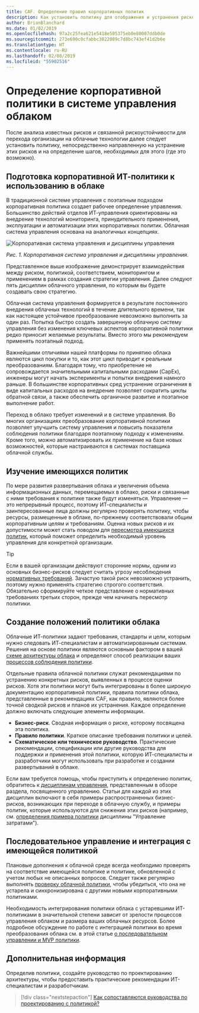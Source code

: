 ```yaml
---
title: CAF. Определение правил корпоративных политик
description: Как установить политику для отображения и устранения рисков?
author: BrianBlanchard
ms.date: 01/02/2019
ms.openlocfilehash: 97a2c25fea621e5418e505375eb0e80007ddb0de
ms.sourcegitcommit: 273e690c0cfabbc3822089c7d8bc743ef41d2b6e
ms.translationtype: HT
ms.contentlocale: ru-RU
ms.lasthandoff: 02/08/2019
ms.locfileid: "55902516"
---
```

<!---
I understand risk and tolerance, now what do I do?
Define the policy... [aspirational statement to move towards 2/1] If you need help defining policies, each discipline includes references to common business risks and policies to mitigate the risks...
--->

# <a name="defining-corporate-policy-for-cloud-governance"></a>Определение корпоративной политики в системе управления облаком

После анализа известных рисков и связанной рискоустойчивости для перехода организации на облачные технологии далее следует установить политику, непосредственно направленную на устранение этих рисков и на определение шагов, необходимых для этого (где это возможно).

<!-- markdownlint-disable MD026 -->

## <a name="how-can-corporate-it-policy-become-cloud-ready"></a>Подготовка корпоративной ИТ-политики к использованию в облаке

В традиционной системе управления с поэтапным подходом корпоративная политика создает рабочее определение управления. Большинство действий отделов ИТ-управления ориентированы на внедрение технологий мониторинга, принудительного применения, эксплуатации и автоматизации этих корпоративных политик. Облачная система управления основана на аналогичных концепциях.

![Корпоративная система управления и дисциплины управления](../../_images/operational-transformation-govern.png)

*Рис. 1. Корпоративная система управления и дисциплины управления*.

Представленное выше изображение демонстрирует взаимодействия между риском, политикой, соответствием, мониторингом и применением в рамках создания стратегии управления. Далее следуют пять дисциплин облачного управления, по которым вы будете создавать свою стратегию.

Облачная система управления формируется в результате постоянного внедрения облачных технологий в течение длительного времени, так как настоящее устойчивое преобразование невозможно выполнить за один раз. Попытка быстро создать завершенную облачную систему управления без изменения ключевых аспектов корпоративной политики редко приносит желаемые результаты. Вместо этого мы рекомендуем применять поэтапный подход.

Важнейшими отличиями нашей платформы по принятию облака являются цикл покупки и то, как этот цикл приводит к реальным преобразованиям. Благодаря тому, что приобретение не сопровождается значительными капитальными расходами (CapEx), инженеры могут начать эксперименты и попытки внедрения намного раньше. В большинстве корпоративных сред устранение ограничения в виде капитальных расходов на внедрение позволяет сократить циклы обратной связи, а также обеспечить органичное развитие и поэтапное выполнение работ.

Переход в облако требует изменений и в системе управления. Во многих организациях преобразование корпоративной политики позволяет улучшить систему управления и повысить показатели соблюдения политики благодаря поэтапному подходу к изменениям. Кроме того, можно автоматизировать их применение на базе новых возможностей, которые настраиваются в системах поставщика облачной службы.

<!-- markdownlint-enable MD026 -->

## <a name="review-existing-policies"></a>Изучение имеющихся политик

По мере развития развертывания облака и увеличения объема информационных данных, перемещаемых в облако, риски и связанные с ними требования к политике также будут изменяться. Управление — это непрерывный процесс, поэтому ИТ-специалисты и заинтересованные лица должны регулярно проверять политику, чтобы ресурсы, размещенные в облаке, по-прежнему соответствовали общим корпоративным целям и требованиям. Оценка новых рисков и их допустимости может стать поводом для [пересмотра имеющихся политик](what-is-a-cloud-policy-review.md), который поможет определить необходимый уровень управления для конкретной организации.

> [!TIP]
> Если в вашей организации действуют сторонние нормы, одним из основных бизнес-рисков следует считать угрозу несоблюдения [нормативных требований](what-is-regulatory-compliance.md). Зачастую такой риск невозможно устранить, поэтому нужно применять стратегию строгого соответствия. Обязательно сформируйте четкое представление о нормативных требованиях третьих сторон, прежде чем начинать пересмотр политики.

## <a name="create-cloud-policy-statements"></a>Создание положений политики облака

Облачные ИТ-политики задают требования, стандарты и цели, которым нужно следовать ИТ-специалистам и автоматизированным системам. Решения на основе политики являются основным фактором в вашей [схеме архитектуры облака](align-governance-journeys.md) и определяют способ реализации ваших [процессов соблюдения политики](processes.md).

Отдельные правила облачной политики служат рекомендациями по устранению конкретных рисков, выявленных в процессе оценки рисков. Хотя эти политики могут быть интегрированы в более широкую документацию корпоративной политики, правила политики облака, представленные в рекомендациях CAF, как правило, являются более точной сводкой рисков и планов их устранения. Каждое определение должно включать следующие элементы информации.

- **Бизнес-риск**. Сводная информация о риске, которому посвящена эта политика.
- **Правило политики**. Краткое описание требования политики и целей.
- **Схематическое или техническое руководство**. Практические рекомендации, спецификации или другие руководства для поддержки и применения этой политики, которую ИТ-специалисты и разработчики могут использовать при разработке и создании развертываний в облаке.

Если вам требуется помощь, чтобы приступить к определению политик, обратитесь к [дисциплинам управления](../governance-disciplines.md), представленным в обзоре раздела, посвященного управлению. Статьи для каждой из этих дисциплин включают в себя примеры распространенных бизнес-рисков, возникающих при переходе в облачную службу, и примеры политик, которые используются для снижения этих рисков (например, см. [определения примера политики](../cost-management/policy-statements.md) дисциплины "Управление затратами").

## <a name="incremental-governance-and-integrating-with-existing-policy"></a>Последовательное управление и интеграция с имеющейся политикой

Плановые дополнения к облачной среде всегда необходимо проверять на соответствие имеющейся политике и политике, обновленной с учетом любых не описанных вопросов. Следует также регулярно выполнять [проверку облачной политики](what-is-a-cloud-policy-review.md), чтобы убедиться, что она не устарела и синхронизирована с другими новыми корпоративными политиками.

Необходимость интегрирования политики облака с устаревшими ИТ-политиками в значительной степени зависит от зрелости процессов управления облаком и размера ваших облачных ресурсов. Более подробное обсуждение по работе с интеграцией политики во время преобразования облака см. в этой статье [о последовательном управлении и MVP политики](overview.md).

## <a name="next-steps"></a>Дополнительная информация

Определив политики, создайте руководство по проектированию архитектуры, чтобы предоставить практические рекомендации ИТ-специалистам и разработчикам.

> [!div class="nextstepaction"]
> [Как сопоставляются руководства по проектированию с политикой?](align-governance-journeys.md)
